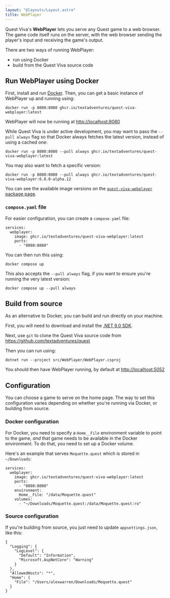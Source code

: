 ```yaml
---
layout: "@layouts/Layout.astro"
title: WebPlayer
---
```


Quest Viva's **WebPlayer** lets you serve any Quest game to a web browser. The game code itself runs on the server, with the web browser sending the player's input and receiving the game's output.

There are two ways of running WebPlayer:
- run using Docker
- build from the Quest Viva source code

## Run WebPlayer using Docker

First, install and run [Docker](https://www.docker.com/). Then, you can get a basic instance of WebPlayer up and running using:

```
docker run -p 8080:8080 ghcr.io/textadventures/quest-viva-webplayer:latest
```

WebPlayer will now be running at <http://localhost:8080>

While Quest Viva is under active development, you may want to pass the `--pull always` flag so that Docker always fetches the latest version, instead of using a cached one:

```
docker run -p 8080:8080 --pull always ghcr.io/textadventures/quest-viva-webplayer:latest
```

You may also want to fetch a specific version:

```
docker run -p 8080:8080 --pull always ghcr.io/textadventures/quest-viva-webplayer:6.0.0-alpha.12
```

You can see the available image versions on the [`quest-viva-webplayer` package page](https://github.com/textadventures/quest/pkgs/container/quest-viva-webplayer).

### `compose.yaml` file

For easier configuration, you can create a `compose.yaml` file:

```
services:
  webplayer:
    image: ghcr.io/textadventures/quest-viva-webplayer:latest
    ports:
      - "8080:8080"
```

You can then run this using:

```
docker compose up
```

This also accepts the `--pull always` flag, if you want to ensure you're running the very latest version:

```
docker compose up --pull always
```

## Build from source

As an alternative to Docker, you can build and run directly on your machine.

First, you will need to download and install the [.NET 9.0 SDK](https://dotnet.microsoft.com/en-us/download).

Next, use `git` to clone the Quest Viva source code from <https://github.com/textadventures/quest>

Then you can run using:

```
dotnet run --project src/WebPlayer/WebPlayer.csproj
```

You should then have WebPlayer running, by default at <http://localhost:5052>

## Configuration

You can choose a game to serve on the home page. The way to set this configuration varies depending on whether you're running via Docker, or building from source.

### Docker configuration

For Docker, you need to specify a `Home__File` environment variable to point to the game, _and_ that game needs to be available in the Docker environment. To do that, you need to set up a Docker volume.

Here's an example that serves `Moquette.quest` which is stored in `~/Downloads`:

```
services:
  webplayer:
    image: ghcr.io/textadventures/quest-viva-webplayer:latest
    ports:
      - "8080:8080"
    environment:
      Home__File: "/data/Moquette.quest"
    volumes:
      - "~/Downloads/Moquette.quest:/data/Moquette.quest:ro"
```

### Source configuration

If you're building from source, you just need to update `appsettings.json`, like this:

```
{
  "Logging": {
    "LogLevel": {
      "Default": "Information",
      "Microsoft.AspNetCore": "Warning"
    }
  },
  "AllowedHosts": "*",
  "Home": {
    "File": "/Users/alexwarren/Downloads/Moquette.quest"
  }
}

```